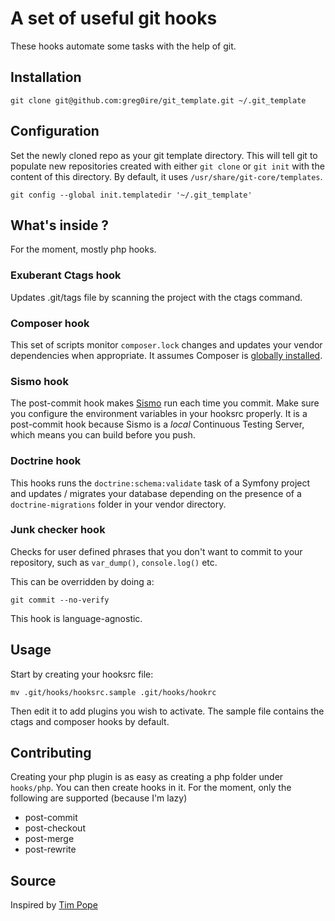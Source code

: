 # A set of useful git hooks

These hooks automate some tasks with the help of git.

## Installation

    git clone git@github.com:greg0ire/git_template.git ~/.git_template

## Configuration

Set the newly cloned repo as your git template directory. This will tell git to
populate new repositories created with either `git clone` or `git init` with
the content of this directory. By default, it uses `/usr/share/git-core/templates`.

    git config --global init.templatedir '~/.git_template'

## What's inside ?

For the moment, mostly php hooks.

### Exuberant Ctags hook

Updates .git/tags file by scanning the project with the ctags command.

### Composer hook

This set of scripts monitor `composer.lock` changes and updates your vendor
dependencies when appropriate. It assumes Composer is [globally installed][1].

### Sismo hook

The post-commit hook makes [Sismo][2] run each time you commit. Make sure you
configure the environment variables in your hooksrc properly. It is a post-commit
hook because Sismo is a *local* Continuous Testing Server, which means you can
build before you push.

### Doctrine hook

This hooks runs the `doctrine:schema:validate` task of a Symfony project and
updates / migrates your database depending on the presence of a
`doctrine-migrations` folder in your vendor directory.

### Junk checker hook

Checks for user defined phrases that you don't want to commit to your
repository, such as `var_dump()`, `console.log()` etc.

This can be overridden by doing a:

    git commit --no-verify

This hook is language-agnostic.

## Usage

Start by creating your hooksrc file:

    mv .git/hooks/hooksrc.sample .git/hooks/hookrc

Then edit it to add plugins you wish to activate. The sample file contains the
ctags and composer hooks by default.

## Contributing

Creating your php plugin is as easy as creating a php folder under `hooks/php`.
You can then create hooks in it. For the moment, only the following are supported
(because I'm lazy)

* post-commit
* post-checkout
* post-merge
* post-rewrite

## Source

Inspired by [Tim Pope][3]

[1]: https://github.com/composer/composer#global-installation-of-composer-manual
[2]: http://sismo.sensiolabs.org/ "A local Continuous Testing Server"
[3]: http://tbaggery.com/2011/08/08/effortless-ctags-with-git.html
